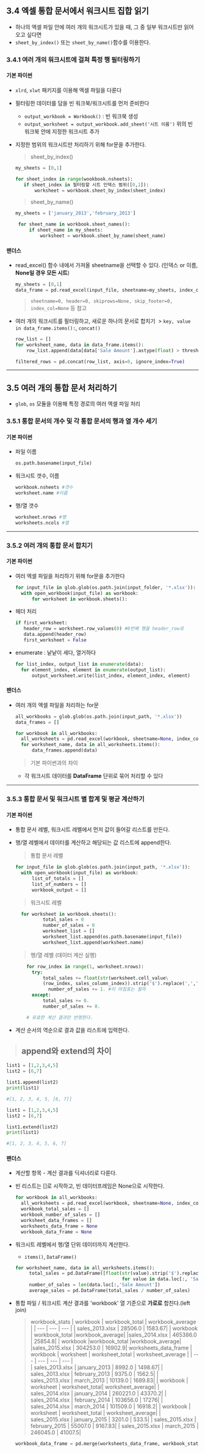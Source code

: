 ## 3.4 엑셀 통합 문서에서 워크시트 집합 읽기
- 하나의 엑셀 파일 안에 여러 개의 워크시트가 있을 때, 그 중 일부 워크시트만 읽어 오고 싶다면
- `sheet_by_index()` 또는 `sheet_by_name()`함수를 이용한다.

### 3.4.1 여러 개의 워크시트에 걸쳐 특정 행 필터링하기
#### 기본 파이썬
- `xlrd`, `xlwt` 패키지를 이용해 엑셀 파일을 다룬다
- 필터링한 데이터를 담을 빈 워크북/워크시트를 먼저 준비한다
  - `output_workbook = Workbook()` : 빈 워크북 생성
  - `output_worksheet = output_workbook.add_sheet('시트 이름')` 위의 빈 워크북 안에 지정한 워크시트 추가

- 지정한 범위의 워크시트만 처리하기 위해 for문을 추가한다.
   > sheet_by_index()
   ```python
   my_sheets = [0,1]

   for sheet_index in range(wookbook.nsheets):
      if sheet_index in 필터링할 시트 인덱스 범위([0,1]):
          worksheet = workbook.sheet_by_index(sheet_index)
   ```
   > sheet_by_name()
   ```python
   my_sheets = ['january_2013','february_2013']

    for sheet_name in workbook.sheet_names():
        if sheet_name in my_sheets:
            worksheet = workbook.sheet_by_name(sheet_name)
   ```

#### 팬더스
- read_excel() 함수 내에서 가져올 sheetname을 선택할 수 있다. (인덱스 or 이름, **None일 경우 모든 시트**)
  ```python
  my_sheets = [0,1]
  data_frame = pd.read_excel(input_file, sheetname=my_sheets, index_col=None)
  ```
  >`sheetname=0, header=0, skiprows=None, skip_footer=0, index_col=None` 등 참고

- 여러 개의 워크시트를 필터링하고, 새로운 하나의 문서로 합치기
  > `key, value in data_frame.items():`, `concat()`
  ```python
  row_list = []
  for worksheet_name, data in data_frame.items():
      row_list.append(data[data['Sale Amount'].astype(float) > threshold])

  filtered_rows = pd.concat(row_list, axis=0, ignore_index=True)
  ```
***

## 3.5 여러 개의 통합 문서 처리하기
- `glob`, `os` 모듈을 이용해 특정 경로의 여러 엑셀 파일 처리

### 3.5.1 통합 문서의 개수 및 각 통합 문서의 행과 열 개수 세기
#### 기본 파이썬
- 파일 이름
  ```python
  os.path.basename(input_file)
  ```
- 워크시트 갯수, 이름
  ```python
  workbook.nsheets #갯수
  worksheet.name #이름
  ```
- 행/열 갯수
  ```python
  worksheet.nrows #행
  worksheets.ncols #열
  ```
***

### 3.5.2 여러 개의 통합 문서 합치기
#### 기본 파이썬
- 여러 엑셀 파일을 처리하기 위해 for문을 추가한다
  ```python
  for input_file in glob.glob(os.path.join(input_folder, '*.xlsx')):
    with open_workbook(input_file) as workbook:
        for worksheet in workbook.sheets():
  ```
- 헤더 처리
  ```python
  if first_worksheet:
     header_row = worksheet.row_values(0) #0번째 행을 header_row로
     data.append(header_row)
     first_worksheet = False
  ```
- enumerate : 낱낱이 세다, 열거하다
  ```python
  for list_index, output_list in enumerate(data):
    for element_index, element in enumerate(output_list):
        output_worksheet.write(list_index, element_index, element)
  ```

#### 팬더스
- 여러 개의 엑셀 파일을 처리하는 for문
  ```python
  all_workbooks = glob.glob(os.path.join(input_path, '*.xlsx'))
  data_frames = []

  for workbook in all_workbooks:
    all_worksheets = pd.read_excel(workbook, sheetname=None, index_col=None)
    for worksheet_name, data in all_worksheets.items():
        data_frames.append(data)
  ```
  > 기본 파이썬과의 차이
    - 각 워크시트 데이터를 **DataFrame** 단위로 묶어 처리할 수 있다
***

### 3.5.3 통합 문서 및 워크시트 별 합계 및 평균 계산하기
#### 기본 파이썬
- 통합 문서 레벨, 워크시트 레벨에서 먼저 값이 들어갈 리스트를 만든다.
- 행/열 레벨에서 데이터를 계산하고 해당되는 값 리스트에 append한다.

  > 통합 문서 레벨
  ```python
  for input_file in glob.glob(os.path.join(input_path, '*.xlsx')):
    with open_workbook(input_file) as workbook:
        list_of_totals = []
        list_of_numbers = []
        workbook_output = []
  ```
  > 워크시트 레벨
  ```python
    for worksheet in workbook.sheets():
            total_sales = 0
            number_of_sales = 0
            worksheet_list = []
            worksheet_list.append(os.path.basename(input_file))
            worksheet_list.append(worksheet.name)
  ```
  > 행/열 레벨 (데이터 계산 실행)
  ```python
      for row_index in range(1, worksheet.nrows):
        try:
            total_sales += float(str(worksheet.cell_value\
            (row_index, sales_column_index)).strip('$').replace(',',''))
              number_of_sales += 1. #이 마침표는 뭘까
        except:
            total_sales += 0.
            number_of_sales += 0.

      # 유효한 계산 결과만 반영한다.
  ```
- 계산 순서의 역순으로 결과 값을 리스트에 입력한다.

> ## append와 extend의 차이
  ```python
  list1 = [1,2,3,4,5]
  list2 = [6,7]

  list1.append(list2)
  print(list1)

  #[1, 2, 3, 4, 5, [6, 7]]
  ```
  ```python
  list1 = [1,2,3,4,5]
  list2 = [6,7]

  list1.extend(list2)
  print(list1)

  #[1, 2, 3, 4, 5, 6, 7]
  ```

#### 팬더스
- 계산할 항목 - 계산 결과를 딕셔너리로 다룬다.
- 빈 리스트는 []로 시작하고, 빈 데이터프레임은 None으로 시작한다.
  ```python
  for workbook in all_workbooks:
    all_worksheets = pd.read_excel(workbook, sheetname=None, index_col=None)
    workbook_total_sales = []
    workbook_number_of_sales = []
    worksheet_data_frames = []
    worksheets_data_frame = None
    workbook_data_frame = None
  ```
- 워크시트 레벨에서 행/열 단위 데이터까지 계산한다.
  - `items()`, `DataFrame()`
  ```python
  for worksheet_name, data in all_worksheets.items():
       total_sales = pd.DataFrame([float(str(value).strip('$').replace(',','')) \
                                         for value in data.loc[:, 'Sale Amount']]).sum()
       number_of_sales = len(data.loc[:,'Sale Amount'])
       average_sales = pd.DataFrame(total_sales / number_of_sales)
  ```
- 통합 파일 / 워크시트 계산 결과를 'workbook' 열 기준으로 **가로로** 합친다.(left join)
  > workbook_stats
  | workbook | workbook_total | workbook_average |
  | --- | --- | --- |
  | sales_2013.xlsx |        28506.0  |        1583.67|
  |        workbook | workbook_total |workbook_average|
  |sales_2014.xlsx  |      465386.0   |       25854.8|
  |        workbook  |workbook_total |workbook_average|
  |sales_2015.xlsx   |     304253.0   |       16902.9|
  > worksheets_data_frame
  | workbook    |   worksheet |  worksheet_total | worksheet_average |
  |  --- | --- | --- | --- |  
  |  sales_2013.xlsx  |  january_2013    |        8992.0      |      1498.67|
  |  sales_2013.xlsx  | february_2013    |        9375.0     |        1562.5|
  |  sales_2013.xlsx  |    march_2013    |       10139.0    |        1689.83|
  |       workbook    |   worksheet |  worksheet_total|  worksheet_average|
  |  sales_2014.xlsx  |  january_2014   |       260221.0      |      43370.2|
  |  sales_2014.xlsx |  february_2014    |      103656.0      |        17276|
  |  sales_2014.xlsx    |  march_2014   |       101509.0      |      16918.2|
  |       workbook   |    worksheet |  worksheet_total | worksheet_average|
  |  sales_2015.xlsx |   january_2015     |       3201.0      |        533.5|
  |  sales_2015.xlsx |  february_2015    |       55007.0       |     9167.83|
  |  sales_2015.xlsx |     march_2015    |      246045.0       |     41007.5|

  ```python
  workbook_data_frame = pd.merge(worksheets_data_frame, workbook_stats, on='workbook', how='left')
  ```
